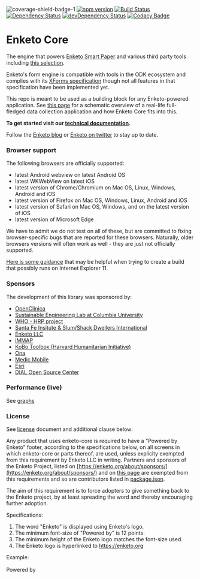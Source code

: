 ![coverage-shield-badge-1](https://img.shields.io/badge/coverage-74.6%25-yellow.svg)
[![npm version](https://badge.fury.io/js/enketo-core.svg)](http://badge.fury.io/js/enketo-core) [![Build Status](https://travis-ci.com/enketo/enketo-core.svg?branch=master)](https://travis-ci.org/enketo/enketo-core) [![Dependency Status](https://david-dm.org/enketo/enketo-core/status.svg)](https://david-dm.org/enketo/enketo-core) [![devDependency Status](https://david-dm.org/enketo/enketo-core/dev-status.svg)](https://david-dm.org/enketo/enketo-core?type=dev) [![Codacy Badge](https://api.codacy.com/project/badge/Grade/dc1c5aaa9267d75cbd2d6714d2b4fa32)](https://www.codacy.com/app/martijnr/enketo-core?utm_source=github.com&amp;utm_medium=referral&amp;utm_content=enketo/enketo-core&amp;utm_campaign=Badge_Grade)

Enketo Core
===========

The engine that powers [Enketo Smart Paper](https://enketo.org) and various third party tools including [this selection](https://enketo.org/about/adoption/).

Enketo's form engine is compatible with tools in the ODK ecosystem and complies with its [XForms specification](https://getodk.github.io/xforms-spec/) though not all features in that specification have been implemented yet.

This repo is meant to be used as a building block for any Enketo-powered application. See [this page](https://enketo.org/develop/#libraries) for a schematic overview of a real-life full-fledged data collection application and how Enketo Core fits into this.

**To get started visit our [technical documentation](https://enketo.github.io/enketo-core).**

Follow the [Enketo blog](https://blog.enketo.org) or [Enketo on twitter](https://twitter.com/enketo) to stay up to date.


### Browser support

The following browsers are officially supported:
* latest Android webview on latest Android OS
* latest WKWebView on latest iOS
* latest version of Chrome/Chromium on Mac OS, Linux, Windows, Android and iOS
* latest version of Firefox on Mac OS, Windows, Linux, Android and iOS
* latest version of Safari on Mac OS, Windows, and on the latest version of iOS
* latest version of Microsoft Edge

We have to admit we do not test on all of these, but are committed to fixing browser-specific bugs that are reported for these browsers. Naturally, older browsers versions will often work as well - they are just not officially supported.

[Here is some guidance](https://enketo.github.io/enketo-core/tutorial-90-ie11.html) that may be helpful when trying to create a build that possibly runs on Internet Explorer 11.

### Sponsors

The development of this library was sponsored by:

* [OpenClinica](https://www.openclinica.com/)
* [Sustainable Engineering Lab at Columbia University](http://modi.mech.columbia.edu/)
* [WHO - HRP project](http://www.who.int/reproductivehealth/topics/mhealth/en/index.html)
* [Santa Fe Insitute & Slum/Shack Dwellers International](http://www.santafe.edu/)
* [Enketo LLC](http://www.linkedin.com/company/enketo-llc)
* [iMMAP](http://immap.org)
* [KoBo Toolbox (Harvard Humanitarian Initiative)](https://kobotoolbox.org)
* [Ona](https://ona.io)
* [Medic Mobile](http://medicmobile.org/)
* [Esri](https://esri.com)
* [DIAL Open Source Center](https://www.osc.dial.community/)

### Performance (live)

See [graphs](https://github.com/enketo/enketo-core-performance-monitor#live-results)

### License

See [license](https://github.com/enketo/enketo-core/blob/master/LICENSE) document and additional clause below:

Any product that uses enketo-core is required to have a "Powered by Enketo" footer, according to the specifications below, on all screens in which enketo-core or parts thereof, are used, unless explicity exempted from this requirement by Enketo LLC in writing. Partners and sponsors of the Enketo Project, listed on [https://enketo.org/about/sponsors/](https://enketo.org/about/sponsors/) and on [this page](#sponsors) are exempted from this requirements and so are contributors listed in [package.json](https://github.com/enketo/enketo-core/blob/master/package.json).

The aim of this requirement is to force adopters to give something back to the Enketo project, by at least spreading the word and thereby encouraging further adoption.

Specifications:

1. The word "Enketo" is displayed using Enketo's logo.
2. The minimum font-size of "Powered by" is 12 points.
3. The minimum height of the Enketo logo matches the font-size used.
4. The Enketo logo is hyperlinked to https://enketo.org

Example:

Powered by <a href="https://enketo.org"><img height="16" style="height: 16px;" src="https://enketo.org/media/images/logos/enketo_bare_150x56.png" /></a>
